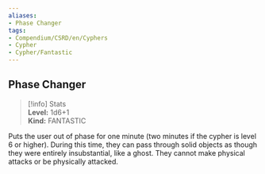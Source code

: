 ```yaml
---
aliases:
- Phase Changer
tags:
- Compendium/CSRD/en/Cyphers
- Cypher
- Cypher/Fantastic
---
```


  
## Phase Changer  
>[!info] Stats  
> **Level:** 1d6+1  
> **Kind:** FANTASTIC
  
Puts the user out of phase for one minute (two minutes if the cypher is level 6 or higher). During this time, they can pass through solid objects as though they were entirely insubstantial, like a ghost. They cannot make physical attacks or be physically attacked.